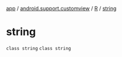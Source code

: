 [app](../../../index.md) / [android.support.customview](../../index.md) / [R](../index.md) / [string](./index.md)

# string

`class string`
`class string`